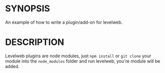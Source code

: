 # SYNOPSIS
An example of how to write a plugin/add-on for levelweb.

# DESCRIPTION
Levelweb plugins are node modules, just `npm install` or
`git clone` your module into the `node_modules` folder
and run levelweb, you're module will be added.
